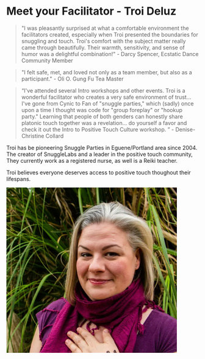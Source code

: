 # Meet your Facilitator - Troi Deluz

> "I was pleasantly
surprised at what a comfortable environment the facilitators created,
especially when Troi presented the boundaries for snuggling and touch.
Troi&#39;s comfort with the subject matter really came through beautifully.
Their warmth, sensitivity, and sense of humor was a delightful
combination!" - Darcy Spencer, Ecstatic Dance
Community Member

> "I felt safe, met, and loved not only as a team member, but also as a participant." - Oli O. Gung Fu Tea Master

> “I've attended several Intro workshops and other events. Troi is a wonderful facilitator who creates a very safe environment of trust... I've gone from Cynic to Fan of "snuggle parties," which (sadly) once upon a time I thought was code for "group foreplay" or "hookup party." Learning that people of both genders can honestly share platonic touch together was a revelation... do yourself a favor and check it out the Intro to Positive Touch Culture workshop. ” - Denise-Christine Collard

Troi has be pioneering Snuggle Parties in Eguene/Portland area since 2004. The creator of SnuggleLabs and a leader in the positive touch community, They currently work as a registered nurse, as well is a Reiki teacher.

Troi believes everyone deserves access to positive touch thoughout their lifespans.

![Troi Deluz](images/troi_deluz.png)


